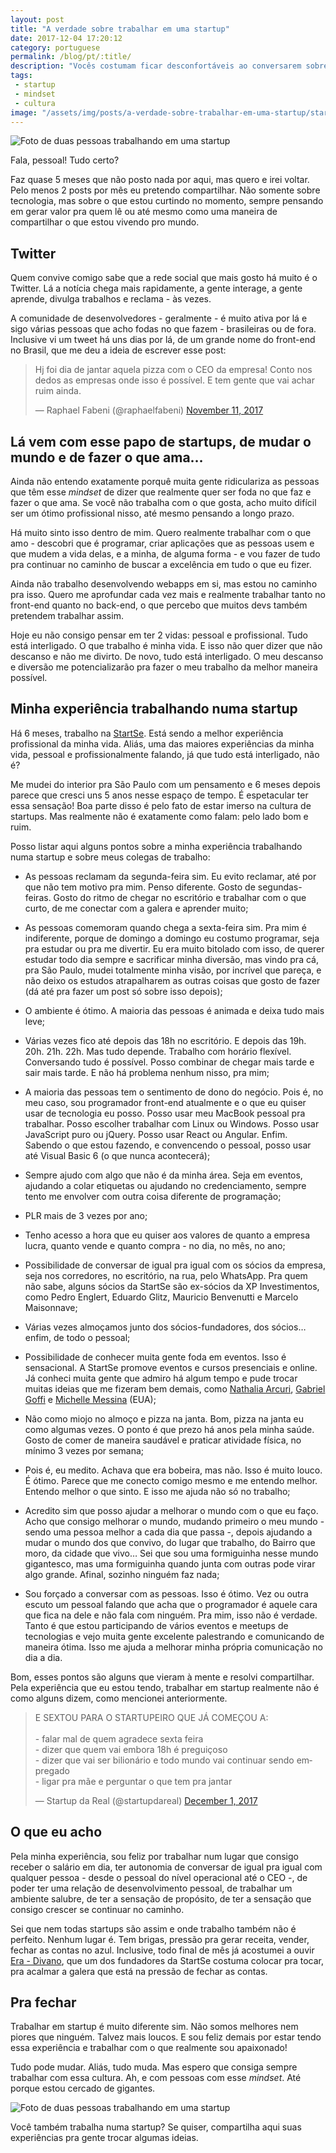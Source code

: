 ```yaml
---
layout: post
title: "A verdade sobre trabalhar em uma startup"
date: 2017-12-04 17:20:12
category: portuguese
permalink: /blog/pt/:title/
description: "Vocês costumam ficar desconfortáveis ao conversarem sobre dinheiro? Por muito tempo fiquei assim. Ainda bem que há um tempo mudei meu mindset e minha relação sobre o assunto."
tags:
 - startup
 - mindset
 - cultura
image: "/assets/img/posts/a-verdade-sobre-trabalhar-em-uma-startup/startup.jpg"
---
```


![Foto de duas pessoas trabalhando em uma startup](/assets/img/posts/a-verdade-sobre-trabalhar-em-uma-startup/startup.jpg)

Fala, pessoal! Tudo certo?

Faz quase 5 meses que não posto nada por aqui, mas quero e irei voltar. Pelo menos 2 posts por mês eu pretendo compartilhar. Não somente sobre tecnologia, mas sobre o que estou curtindo no momento, sempre pensando em gerar valor pra quem lê ou até mesmo como uma maneira de compartilhar o que estou vivendo pro mundo.

## Twitter

Quem convive comigo sabe que a rede social que mais gosto há muito é o Twitter. Lá a notícia chega mais rapidamente, a gente interage, a gente aprende, divulga trabalhos e reclama - às vezes.

A comunidade de desenvolvedores - geralmente - é muito ativa por lá e sigo várias pessoas que acho fodas no que fazem - brasileiras ou de fora. Inclusive vi um tweet há uns dias por lá, de um grande nome do front-end no Brasil, que me deu a ideia de escrever esse post:

<blockquote class="twitter-tweet"><p lang="pt" dir="ltr">Hj foi dia de jantar aquela pizza com o CEO da empresa! Conto nos dedos as empresas onde isso é possível. E tem gente que vai achar ruim ainda.</p>&mdash; Raphael Fabeni (@raphaelfabeni) <a href="https://twitter.com/raphaelfabeni/status/929176832439652352?ref_src=twsrc%5Etfw">November 11, 2017</a></blockquote> <script async src="https://platform.twitter.com/widgets.js" charset="utf-8"></script>

## Lá vem com esse papo de startups, de mudar o mundo e de fazer o que ama…

Ainda não entendo exatamente porquê muita gente ridiculariza as pessoas que têm esse <i>mindset</i> de dizer que realmente quer ser foda no que faz e fazer o que ama. Se você não trabalha com o que gosta, acho muito difícil ser um ótimo profissional nisso, até mesmo pensando a longo prazo.

Há muito sinto isso dentro de mim. Quero realmente trabalhar com o que amo - descobri que é programar, criar aplicações que as pessoas usem e que mudem a vida delas, e a minha, de alguma forma - e vou fazer de tudo pra continuar no caminho de buscar a excelência em tudo o que eu fizer.

Ainda não trabalho desenvolvendo webapps em si, mas estou no caminho pra isso. Quero me aprofundar cada vez mais e realmente trabalhar tanto no front-end quanto no back-end, o que percebo que muitos devs também pretendem trabalhar assim.

Hoje eu não consigo pensar em ter 2 vidas: pessoal e profissional. Tudo está interligado. O que trabalho é minha vida. E isso não quer dizer que não descanso e não me divirto. De novo, tudo está interligado. O meu descanso e diversão me potencializarão pra fazer o meu trabalho da melhor maneira possível.

## Minha experiência trabalhando numa startup

Há 6 meses, trabalho na <a href="//startse.com" target="_blank">StartSe</a>. Está sendo a melhor experiência profissional da minha vida. Aliás, uma das maiores experiências da minha vida, pessoal e profissionalmente falando, já que tudo está interligado, não é?

Me mudei do interior pra São Paulo com um pensamento e 6 meses depois parece que cresci uns 5 anos nesse espaço de tempo. É espetacular ter essa sensação! Boa parte disso é pelo fato de estar imerso na cultura de startups. Mas realmente não é exatamente como falam: pelo lado bom e ruim.

Posso listar aqui alguns pontos sobre a minha experiência trabalhando numa startup e sobre meus colegas de trabalho:

* As pessoas reclamam da segunda-feira sim. Eu evito reclamar, até por que não tem motivo pra mim. Penso diferente. Gosto de segundas-feiras. Gosto do ritmo de chegar no escritório e trabalhar com o que curto, de me conectar com a galera e aprender muito;

* As pessoas comemoram quando chega a sexta-feira sim. Pra mim é indiferente, porque de domingo a domingo eu costumo programar, seja pra estudar ou pra me divertir. Eu era muito bitolado com isso, de querer estudar todo dia sempre e sacrificar minha diversão, mas vindo pra cá, pra São Paulo, mudei totalmente minha visão, por incrível que pareça, e não deixo os estudos atrapalharem as outras coisas que gosto de fazer (dá até pra fazer um post só sobre isso depois);

* O ambiente é ótimo. A maioria das pessoas é animada e deixa tudo mais leve;

* Várias vezes fico até depois das 18h no escritório. E depois das 19h. 20h. 21h. 22h. Mas tudo depende. Trabalho com horário flexível. Conversando tudo é possível. Posso combinar de chegar mais tarde e sair mais tarde. E não há problema nenhum nisso, pra mim;

* A maioria das pessoas tem o sentimento de dono do negócio. Pois é, no meu caso, sou programador front-end atualmente e o que eu quiser usar de tecnologia eu posso. Posso usar meu MacBook pessoal pra trabalhar. Posso escolher trabalhar com Linux ou Windows. Posso usar JavaScript puro ou jQuery. Posso usar React ou Angular. Enfim. Sabendo o que estou fazendo, e convencendo o pessoal, posso usar até Visual Basic 6 (o que nunca acontecerá);

* Sempre ajudo com algo que não é da minha área. Seja em eventos, ajudando a colar etiquetas ou ajudando no credenciamento, sempre tento me envolver com outra coisa diferente de programação;

* PLR mais de 3 vezes por ano;

* Tenho acesso a hora que eu quiser aos valores de quanto a empresa lucra, quanto vende e quanto compra - no dia, no mês, no ano;

* Possibilidade de conversar de igual pra igual com os sócios da empresa, seja nos corredores, no escritório, na rua, pelo WhatsApp. Pra quem não sabe, alguns sócios da StartSe são ex-sócios da XP Investimentos, como Pedro Englert, Eduardo Glitz, Mauricio Benvenutti e Marcelo Maisonnave;

* Várias vezes almoçamos junto dos sócios-fundadores, dos sócios… enfim, de todo o pessoal;

* Possibilidade de conhecer muita gente foda em eventos. Isso é sensacional. A StartSe promove eventos e cursos presenciais e online. Já conheci muita gente que admiro há algum tempo e pude trocar muitas ideias que me fizeram bem demais, como <a href="https://www.youtube.com/channel/UC8mDF5mWNGE-Kpfcvnn0bUg" target="_blank">Nathalia Arcuri</a>, <a href="http://gabrielgoffi.co" target="_blank">Gabriel Goffi</a> e <a href="http://www.explorainternational.com/speaker/" target="_blank">Michelle Messina</a> (EUA);

* Não como miojo no almoço e pizza na janta. Bom, pizza na janta eu como algumas vezes. O ponto é que prezo há anos pela minha saúde. Gosto de comer de maneira saudável e praticar atividade física, no mínimo 3 vezes por semana;

* Pois é, eu medito. Achava que era bobeira, mas não. Isso é muito louco. É ótimo. Parece que me conecto comigo mesmo e me entendo melhor. Entendo melhor o que sinto. E isso me ajuda não só no trabalho;

* Acredito sim que posso ajudar a melhorar o mundo com o que eu faço. Acho que consigo melhorar o mundo, mudando primeiro o meu mundo - sendo uma pessoa melhor a cada dia que passa -, depois ajudando a mudar o mundo dos que convivo, do lugar que trabalho, do Bairro que moro, da cidade que vivo… Sei que sou uma formiguinha nesse mundo gigantesco, mas uma formiguinha quando junta com outras pode virar algo grande. Afinal, sozinho ninguém faz nada;

* Sou forçado a conversar com as pessoas. Isso é ótimo. Vez ou outra escuto um pessoal falando que acha que o programador é aquele cara que fica na dele e não fala com ninguém. Pra mim, isso não é verdade. Tanto é que estou participando de vários eventos e meetups de tecnologias e vejo muita gente excelente palestrando e comunicando de maneira ótima. Isso me ajuda a melhorar minha própria comunicação no dia a dia.

Bom, esses pontos são alguns que vieram à mente e resolvi compartilhar. Pela experiência que eu estou tendo, trabalhar em startup realmente não é como alguns dizem, como mencionei anteriormente.

<blockquote class="twitter-tweet"><p lang="pt" dir="ltr">E SEXTOU PARA O STARTUPEIRO QUE JÁ COMEÇOU A:<br><br>- falar mal de quem agradece sexta feira<br>- dizer que quem vai embora 18h é preguiçoso<br>- dizer que vai ser bilionário e todo mundo vai continuar sendo empregado<br>- ligar pra mãe e perguntar o que tem pra jantar</p>&mdash; Startup da Real (@startupdareal) <a href="https://twitter.com/startupdareal/status/936691745571721221?ref_src=twsrc%5Etfw">December 1, 2017</a></blockquote> <script async src="https://platform.twitter.com/widgets.js" charset="utf-8"></script>

## O que eu acho

Pela minha experiência, sou feliz por trabalhar num lugar que consigo receber o salário em dia, ter autonomia de conversar de igual pra igual com qualquer pessoa - desde o pessoal do nível operacional até o CEO -, de poder ter uma relação de desenvolvimento pessoal, de trabalhar um ambiente salubre, de ter a sensação de propósito, de ter a sensação que consigo crescer se continuar no caminho.

Sei que nem todas startups são assim e onde trabalho também não é perfeito. Nenhum lugar é. Tem brigas, pressão pra gerar receita, vender, fechar as contas no azul. Inclusive, todo final de mês já acostumei a ouvir <a href="https://www.youtube.com/watch?v=QllvHZW33dE" target="_blank">Era - Divano</a>, que um dos fundadores da StartSe costuma colocar pra tocar, pra acalmar a galera que está na pressão de fechar as contas.

## Pra fechar

Trabalhar em startup é muito diferente sim. Não somos melhores nem piores que ninguém. Talvez mais loucos. E sou feliz demais por estar tendo essa experiência e trabalhar com o que realmente sou apaixonado!

Tudo pode mudar. Aliás, tudo muda. Mas espero que consiga sempre trabalhar com essa cultura. Ah, e com pessoas com esse <i>mindset</i>. Até porque estou cercado de gigantes.

![Foto de duas pessoas trabalhando em uma startup](/assets/img/posts/a-verdade-sobre-trabalhar-em-uma-startup/startse.jpg)

Você também trabalha numa startup? Se quiser, compartilha aqui suas experiências pra gente trocar algumas ideias.

